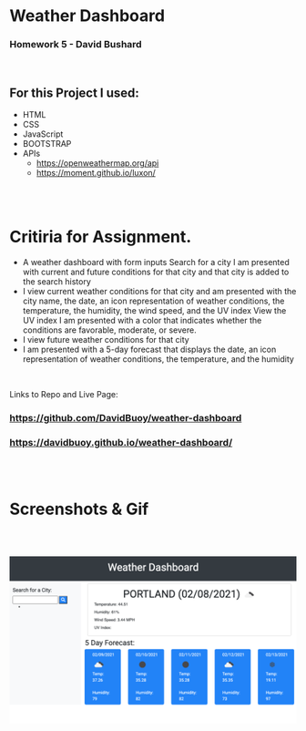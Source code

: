 # Weather Dashboard 
### Homework 5 - David Bushard

<br>

## For this Project I used:
* HTML
* CSS
* JavaScript
* BOOTSTRAP
* APIs
    * https://openweathermap.org/api
    * https://moment.github.io/luxon/

<br>
<br>

# Critiria for Assignment. 

* A weather dashboard with form inputs
Search for a city I am presented with current and future conditions for that city and that city is added to the search history
* I view current weather conditions for that city and am presented with the city name, the date, an icon representation of weather conditions, the temperature, the humidity, the wind speed, and the UV index
View the UV index I am presented with a color that indicates whether the conditions are favorable, moderate, or severe.
* I view future weather conditions for that city
* I am presented with a 5-day forecast that displays the date, an icon representation of weather conditions, the temperature, and the humidity


<br>

Links to Repo and Live Page:

### https://github.com/DavidBuoy/weather-dashboard

### https://davidbuoy.github.io/weather-dashboard/

<br>
<br>

# Screenshots & Gif

<br>
<br>

![](screenshot/weatherscreenshot.png)
